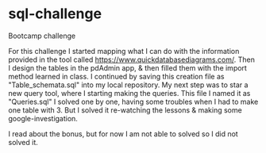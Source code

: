# sql-challenge
Bootcamp challenge

For this challenge I started mapping what I can do with the information provided in the tool called https://www.quickdatabasediagrams.com/. 
Then I design the tables in the pdAdmin app, & then filled them with the import method learned in class.
I continued by saving this creation file as "Table_schemata.sql" into my local repository.
My next step was to star a new query tool, where I starting making the queries. This file I named it as "Queries.sql"
I solved one by one, having some troubles when I had to make one table with 3. But I solved it re-watching the lessons & making some google-investigation.

I read about the bonus, but for now I am not able to solved so I did not solved it.
